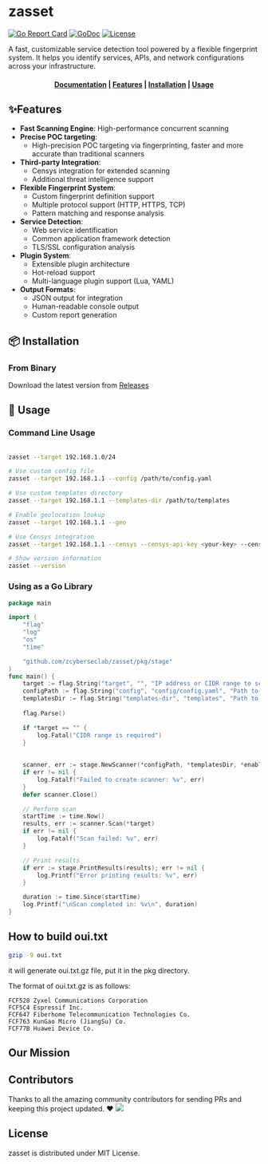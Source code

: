 # zasset

[![Go Report Card](https://goreportcard.com/badge/github.com/zcyberseclab/zasset)](https://goreportcard.com/report/github.com/zcyberseclab/zasset)
[![GoDoc](https://godoc.org/github.com/zcyberseclab/zasset?status.svg)](https://godoc.org/github.com/zcyberseclab/zasset)
[![License](https://img.shields.io/github/license/zcyberseclab/zasset)](https://github.com/zcyberseclab/zasset/blob/main/LICENSE)

A fast, customizable service detection tool powered by a flexible fingerprint system. It helps you identify services, APIs, and network configurations across your infrastructure.

<h4 align="center">
  <a href="https://github.com/zcyberseclab/zasset/wiki">Documentation</a> |
  <a href="#-features">Features</a> |
  <a href="#-installation">Installation</a> |
  <a href="#-usage">Usage</a>
</h4>

## ✨Features

- **Fast Scanning Engine**: High-performance concurrent scanning
- **Precise POC targeting**: 
  - High-precision POC targeting via fingerprinting, faster and more accurate than traditional scanners
- **Third-party Integration**:
  - Censys integration for extended scanning
  - Additional threat intelligence support
- **Flexible Fingerprint System**: 
  - Custom fingerprint definition support
  - Multiple protocol support (HTTP, HTTPS, TCP)
  - Pattern matching and response analysis
- **Service Detection**:
  - Web service identification
  - Common application framework detection
  - TLS/SSL configuration analysis
- **Plugin System**:
  - Extensible plugin architecture
  - Hot-reload support
  - Multi-language plugin support (Lua, YAML)
- **Output Formats**:
  - JSON output for integration
  - Human-readable console output
  - Custom report generation

## 📦 Installation

### From Binary

Download the latest version from [Releases](https://github.com/zcyberseclab/zasset/releases)

## 🚀 Usage

### Command Line Usage

```bash
 
zasset --target 192.168.1.0/24

# Use custom config file
zasset --target 192.168.1.1 --config /path/to/config.yaml

# Use custom templates directory
zasset --target 192.168.1.1 --templates-dir /path/to/templates

# Enable geolocation lookup
zasset --target 192.168.1.1 --geo

# Use Censys integration
zasset --target 192.168.1.1 --censys --censys-api-key <your-key> --censys-secret <your-secret>

# Show version information
zasset --version
```

### Using as a Go Library

```go
package main

import (
	"flag"
	"log"
	"os"
	"time"

	"github.com/zcyberseclab/zasset/pkg/stage"
)
func main() {
	target := flag.String("target", "", "IP address or CIDR range to scan")
	configPath := flag.String("config", "config/config.yaml", "Path to config file")
	templatesDir := flag.String("templates-dir", "templates", "Path to templates directory")
	 
	flag.Parse()

	if *target == "" {
		log.Fatal("CIDR range is required")
	}
 
 
	scanner, err := stage.NewScanner(*configPath, *templatesDir, *enableGeo, *enableCensys, *censysAPIKey, *censysSecret)
	if err != nil {
		log.Fatalf("Failed to create scanner: %v", err)
	}
	defer scanner.Close()

	// Perform scan
	startTime := time.Now()
	results, err := scanner.Scan(*target)
	if err != nil {
		log.Fatalf("Scan failed: %v", err)
	}

	// Print results
	if err := stage.PrintResults(results); err != nil {
		log.Printf("Error printing results: %v", err)
	}

	duration := time.Since(startTime)
	log.Printf("\nScan completed in: %v\n", duration)
}
```
## How to build oui.txt
```bash
gzip -9 oui.txt
```
it will generate oui.txt.gz file, put it in the pkg directory.

The format of oui.txt.gz is as follows:
```
FCF528 Zyxel Communications Corporation
FCF5C4 Espressif Inc.
FCF647 Fiberhome Telecommunication Technologies Co.
FCF763 KunGao Micro (JiangSu) Co.
FCF77B Huawei Device Co.
```

## Our Mission
 


## Contributors
Thanks to all the amazing community contributors for sending PRs and keeping this project updated. ❤️
<a href="https://github.com/zcyberseclab/zasset/graphs/contributors">
  <img src="https://contrib.rocks/image?repo=zcyberseclab/zasset" />
</a>

## License
zasset is distributed under MIT License.
